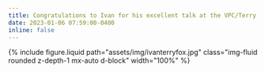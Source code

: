 ```yaml
---
title: Congratulations to Ivan for his excellent talk at the VPC/Terry Fox Seminar Series.
date: 2023-01-06 07:59:00-0400
inline: false
---
```


{% include figure.liquid path="assets/img/ivanterryfox.jpg" class="img-fluid rounded z-depth-1 mx-auto d-block" width="100%" %}
